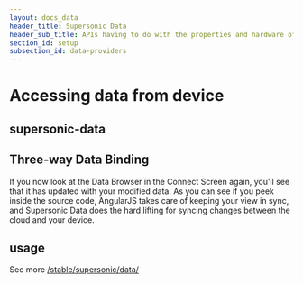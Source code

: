 ```yaml
---
layout: docs_data
header_title: Supersonic Data
header_sub_title: APIs having to do with the properties and hardware of your mobile device.
section_id: setup
subsection_id: data-providers
---
```


# Accessing data from device

## supersonic-data

## Three-way Data Binding

If you now look at the Data Browser in the Connect Screen again, you'll see that it has updated with your modified data. As you can see if you peek inside the source code, AngularJS takes care of keeping your view in sync, and Supersonic Data does the hard lifting for syncing changes between the cloud and your device.

## usage

See more [/stable/supersonic/data/](/stable/supersonic/data/)